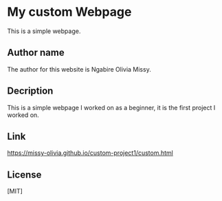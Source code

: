 
# My custom Webpage
This is a simple webpage.
## Author name
The author for this website is Ngabire Olivia Missy.
## Decription
This is a simple webpage I worked on as a beginner, it is the first project I worked on.
## Link
https://missy-olivia.github.io/custom-project1/custom.html
## License
[MIT]
